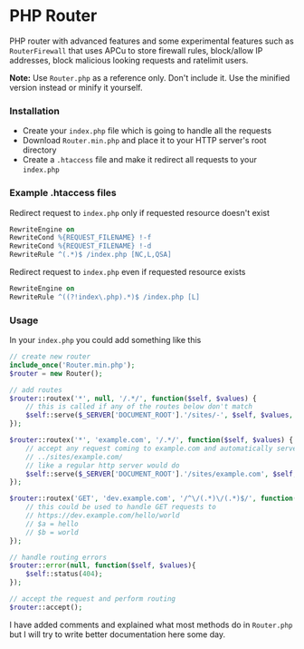 # PHP Router
PHP router with advanced features and some experimental features such as `RouterFirewall`
that uses APCu to store firewall rules, block/allow IP addresses, block malicious looking requests and ratelimit users.

**Note:** Use `Router.php` as a reference only. Don't include it. Use the minified version instead or minify it yourself.

### Installation
- Create your `index.php` file which is going to handle all the requests
- Download `Router.min.php` and place it to your HTTP server's root directory
- Create a `.htaccess` file and make it redirect all requests to your `index.php`

### Example .htaccess files
Redirect request to ``index.php`` only if requested resource doesn't exist
```apache
RewriteEngine on
RewriteCond %{REQUEST_FILENAME} !-f
RewriteCond %{REQUEST_FILENAME} !-d
RewriteRule ^(.*)$ /index.php [NC,L,QSA]
```
Redirect request to ``index.php`` even if requested resource exists
```apache
RewriteEngine on
RewriteRule ^((?!index\.php).*)$ /index.php [L]
```

### Usage
In your `index.php` you could add something like this
```php
// create new router
include_once('Router.min.php');
$router = new Router();

// add routes
$router::routex('*', null, '/.*/', function($self, $values) {
    // this is called if any of the routes below don't match
    $self::serve($_SERVER['DOCUMENT_ROOT'].'/sites/-', $self, $values, true);
});

$router::routex('*', 'example.com', '/.*/', function($self, $values) {
    // accept any request coming to example.com and automatically serve content from
    // ../sites/example.com/
    // like a regular http server would do
    $self::serve($_SERVER['DOCUMENT_ROOT'].'/sites/example.com', $self, $values, true);
});

$router::routex('GET', 'dev.example.com', '/^\/(.*)\/(.*)$/', function($self, $values, $a, $b) {
    // this could be used to handle GET requests to 
    // https://dev.example.com/hello/world
    // $a = hello
    // $b = world
});

// handle routing errors
$router::error(null, function($self, $values){
    $self::status(404);
});

// accept the request and perform routing
$router::accept();
```

I have added comments and explained what most methods do in ``Router.php``
but  I will try to write better documentation here some day.
